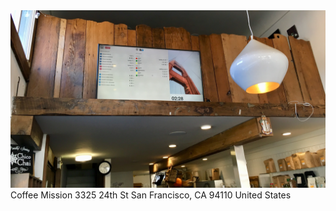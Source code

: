 <img src="https://github.com/59023g/transit-display/blob/master/irl.jpg"/>
Coffee Mission
3325 24th St
San Francisco, CA  94110
United States
